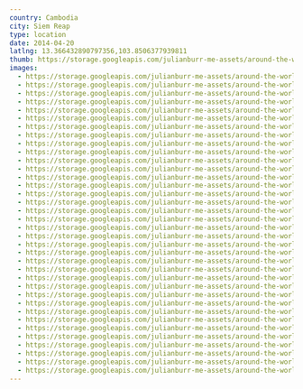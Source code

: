 ```yaml
---
country: Cambodia
city: Siem Reap
type: location
date: 2014-04-20
latlng: 13.366432890797356,103.8506377939811
thumb: https://storage.googleapis.com/julianburr-me-assets/around-the-world/cambodia/siem-reap/IMG_3973--thumb.JPG
images:
  - https://storage.googleapis.com/julianburr-me-assets/around-the-world/cambodia/siem-reap/IMG_3929.JPG
  - https://storage.googleapis.com/julianburr-me-assets/around-the-world/cambodia/siem-reap/IMG_3821.JPG
  - https://storage.googleapis.com/julianburr-me-assets/around-the-world/cambodia/siem-reap/IMG_3827.JPG
  - https://storage.googleapis.com/julianburr-me-assets/around-the-world/cambodia/siem-reap/IMG_3831.JPG
  - https://storage.googleapis.com/julianburr-me-assets/around-the-world/cambodia/siem-reap/IMG_3833.JPG
  - https://storage.googleapis.com/julianburr-me-assets/around-the-world/cambodia/siem-reap/IMG_3836.JPG
  - https://storage.googleapis.com/julianburr-me-assets/around-the-world/cambodia/siem-reap/IMG_3837.JPG
  - https://storage.googleapis.com/julianburr-me-assets/around-the-world/cambodia/siem-reap/IMG_3844.JPG
  - https://storage.googleapis.com/julianburr-me-assets/around-the-world/cambodia/siem-reap/IMG_3847.JPG
  - https://storage.googleapis.com/julianburr-me-assets/around-the-world/cambodia/siem-reap/IMG_3862.JPG
  - https://storage.googleapis.com/julianburr-me-assets/around-the-world/cambodia/siem-reap/IMG_3863.JPG
  - https://storage.googleapis.com/julianburr-me-assets/around-the-world/cambodia/siem-reap/IMG_3864.JPG
  - https://storage.googleapis.com/julianburr-me-assets/around-the-world/cambodia/siem-reap/IMG_3867.JPG
  - https://storage.googleapis.com/julianburr-me-assets/around-the-world/cambodia/siem-reap/IMG_3871.JPG
  - https://storage.googleapis.com/julianburr-me-assets/around-the-world/cambodia/siem-reap/IMG_3874.JPG
  - https://storage.googleapis.com/julianburr-me-assets/around-the-world/cambodia/siem-reap/IMG_3878.JPG
  - https://storage.googleapis.com/julianburr-me-assets/around-the-world/cambodia/siem-reap/IMG_3886.JPG
  - https://storage.googleapis.com/julianburr-me-assets/around-the-world/cambodia/siem-reap/IMG_3892.JPG
  - https://storage.googleapis.com/julianburr-me-assets/around-the-world/cambodia/siem-reap/IMG_3909.JPG
  - https://storage.googleapis.com/julianburr-me-assets/around-the-world/cambodia/siem-reap/IMG_3921.JPG
  - https://storage.googleapis.com/julianburr-me-assets/around-the-world/cambodia/siem-reap/IMG_3923.JPG
  - https://storage.googleapis.com/julianburr-me-assets/around-the-world/cambodia/siem-reap/IMG_3937.JPG
  - https://storage.googleapis.com/julianburr-me-assets/around-the-world/cambodia/siem-reap/IMG_3949.JPG
  - https://storage.googleapis.com/julianburr-me-assets/around-the-world/cambodia/siem-reap/IMG_3973.JPG
  - https://storage.googleapis.com/julianburr-me-assets/around-the-world/cambodia/siem-reap/IMG_3995.JPG
  - https://storage.googleapis.com/julianburr-me-assets/around-the-world/cambodia/siem-reap/IMG_4021.JPG
  - https://storage.googleapis.com/julianburr-me-assets/around-the-world/cambodia/siem-reap/IMG_4039.JPG
  - https://storage.googleapis.com/julianburr-me-assets/around-the-world/cambodia/siem-reap/IMG_4069.JPG
  - https://storage.googleapis.com/julianburr-me-assets/around-the-world/cambodia/siem-reap/IMG_4071.JPG
  - https://storage.googleapis.com/julianburr-me-assets/around-the-world/cambodia/siem-reap/IMG_4130.JPG
  - https://storage.googleapis.com/julianburr-me-assets/around-the-world/cambodia/siem-reap/IMG_4181.JPG
  - https://storage.googleapis.com/julianburr-me-assets/around-the-world/cambodia/siem-reap/IMG_4183.JPG
  - https://storage.googleapis.com/julianburr-me-assets/around-the-world/cambodia/siem-reap/IMG_4192.JPG
  - https://storage.googleapis.com/julianburr-me-assets/around-the-world/cambodia/siem-reap/IMG_4199.JPG
  - https://storage.googleapis.com/julianburr-me-assets/around-the-world/cambodia/siem-reap/IMG_4216.JPG
  - https://storage.googleapis.com/julianburr-me-assets/around-the-world/cambodia/siem-reap/IMG_4220.JPG
---
```

